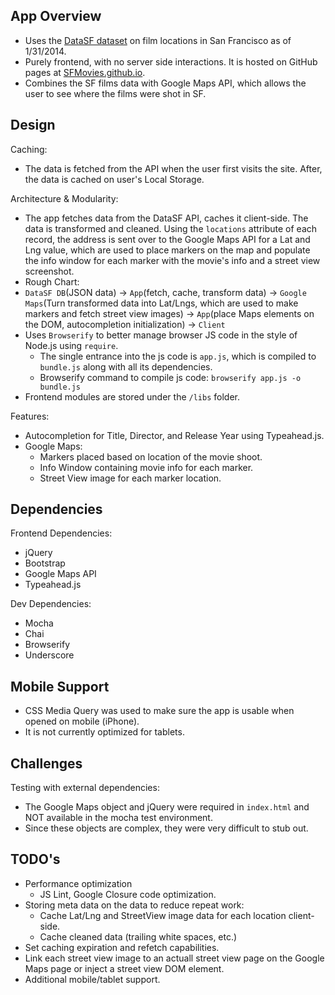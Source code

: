 App Overview
------------
- Uses the [DataSF dataset](https://data.sfgov.org/Arts-Culture-and-Recreation-/Film-Locations-in-San-Francisco/yitu-d5am) on film locations in San Francisco as of 1/31/2014.
- Purely frontend, with no server side interactions. It is hosted on GitHub pages at [SFMovies.github.io](www.sfmovies.github.io).
- Combines the SF films data with Google Maps API, which allows the user to see where the films were shot in SF.

Design
------------
Caching:
- The data is fetched from the API when the user first visits the site. After, the data is cached on user's Local Storage.

Architecture & Modularity:
- The app fetches data from the DataSF API, caches it client-side. The data is transformed and cleaned. Using the `locations` attribute of each record, the address is sent over to the Google Maps API for a Lat and Lng value, which are used to place markers on the map and populate the info window for each marker with the movie's info and a street view screenshot.
- Rough Chart:
- `DataSF DB`(JSON data) -> `App`(fetch, cache, transform data) -> `Google Maps`(Turn transformed data into Lat/Lngs, which are used to make markers and fetch street view images) -> `App`(place Maps elements on the DOM, autocompletion initialization) -> `Client`
- Uses `Browserify` to better manage browser JS code in the style of Node.js using `require`.
  - The single entrance into the js code is `app.js`, which is compiled to `bundle.js` along with all its dependencies.
  - Browserify command to compile js code: `browserify app.js -o bundle.js`
- Frontend modules are stored under the `/libs` folder.

Features:
- Autocompletion for Title, Director, and Release Year using Typeahead.js.
- Google Maps:
  - Markers placed based on location of the movie shoot.
  - Info Window containing movie info for each marker.
  - Street View image for each marker location.

Dependencies
------------
Frontend Dependencies:
- jQuery
- Bootstrap
- Google Maps API
- Typeahead.js

Dev Dependencies:
- Mocha
- Chai
- Browserify
- Underscore

Mobile Support
------------
- CSS Media Query was used to make sure the app is usable when opened on mobile (iPhone). 
- It is not currently optimized for tablets.

Challenges
------------
Testing with external dependencies:
- The Google Maps object and jQuery were required in `index.html` and NOT available in the mocha test environment.
- Since these objects are complex, they were very difficult to stub out.

TODO's
------------
- Performance optimization
  - JS Lint, Google Closure code optimization.
- Storing meta data on the data to reduce repeat work:
  - Cache Lat/Lng and StreetView image data for each location client-side.
  - Cache cleaned data (trailing white spaces, etc.)
- Set caching expiration and refetch capabilities.
- Link each street view image to an actuall street view page on the Google Maps page or inject a street view DOM element.
- Additional mobile/tablet support.
